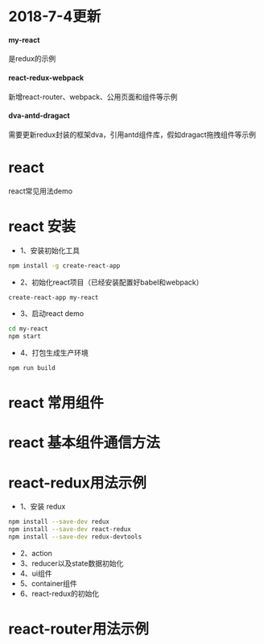 # 2018-7-4更新
#### my-react

是redux的示例<br/>

#### react-redux-webpack

新增react-router、webpack、公用页面和组件等示例<br/>

#### dva-antd-dragact

需要更新redux封装的框架dva，引用antd组件库，假如dragact拖拽组件等示例<br/>

# react
react常见用法demo

# react 安装
* 1、安装初始化工具
```bash
npm install -g create-react-app
```
* 2、初始化react项目（已经安装配置好babel和webpack）
```bash
create-react-app my-react
```
* 3、启动react demo
```bash
cd my-react
npm start
```
* 4、打包生成生产环境
```bash
npm run build
```

# react 常用组件

# react 基本组件通信方法

# react-redux用法示例
* 1、安装 redux
```bash
npm install --save-dev redux
npm install --save-dev react-redux
npm install --save-dev redux-devtools
```
* 2、action
* 3、reducer以及state数据初始化
* 4、ui组件
* 5、container组件
* 6、react-redux的初始化

# react-router用法示例
